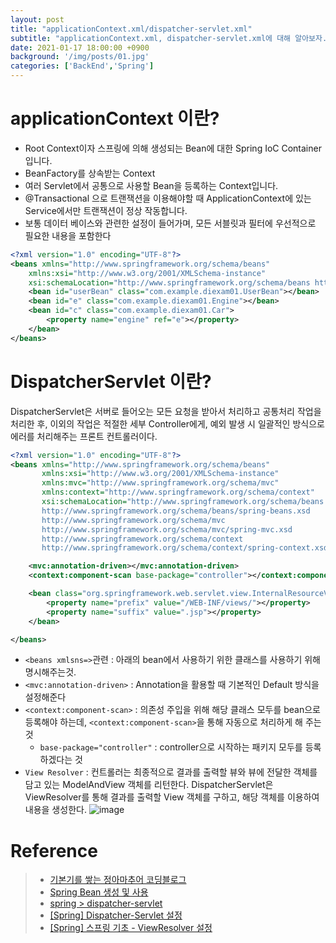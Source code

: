 ```yaml
---
layout: post
title: "applicationContext.xml/dispatcher-servlet.xml"
subtitle: "applicationContext.xml, dispatcher-servlet.xml에 대해 알아보자."
date: 2021-01-17 18:00:00 +0900
background: '/img/posts/01.jpg'
categories: ['BackEnd','Spring']
---
```

# applicationContext 이란?
- Root Context이자 스프링에 의해 생성되는 Bean에 대한 Spring IoC Container입니다.
- BeanFactory를 상속받는 Context
- 여러 Servlet에서 공통으로 사용할 Bean을 등록하는 Context입니다.
- @Transactional 으로 트랜잭션을 이용해야할 때 ApplicationContext에 있는 Service에서만 트랜잭션이 정상 작동합니다.
- 보통 데이터 베이스와 관련한 설정이 들어가며, 모든 서블릿과 필터에 우선적으로 필요한 내용을 포함한다

~~~~xml
<?xml version="1.0" encoding="UTF-8"?>
<beans xmlns="http://www.springframework.org/schema/beans"
	xmlns:xsi="http://www.w3.org/2001/XMLSchema-instance"
	xsi:schemaLocation="http://www.springframework.org/schema/beans http://www.springframework.org/schema/beans/spring-beans.xsd">
	<bean id="userBean" class="com.example.diexam01.UserBean"></bean>
	<bean id="e" class="com.example.diexam01.Engine"></bean>
	<bean id="c" class="com.example.diexam01.Car">
		<property name="engine" ref="e"></property>
	</bean>
</beans>
~~~~

# DispatcherServlet 이란?
DispatcherServlet은 서버로 들어오는 모든 요청을 받아서 처리하고 공통처리 작업을 처리한 후, 이외의 작업은 적절한 세부 Controller에게, 예외 발생 시 일괄적인 방식으로 에러를 처리해주는 프론트 컨트롤러이다.

~~~~xml
<?xml version="1.0" encoding="UTF-8"?>
<beans xmlns="http://www.springframework.org/schema/beans"
       xmlns:xsi="http://www.w3.org/2001/XMLSchema-instance"
       xmlns:mvc="http://www.springframework.org/schema/mvc"
       xmlns:context="http://www.springframework.org/schema/context"
       xsi:schemaLocation="http://www.springframework.org/schema/beans
       http://www.springframework.org/schema/beans/spring-beans.xsd
       http://www.springframework.org/schema/mvc
       http://www.springframework.org/schema/mvc/spring-mvc.xsd
       http://www.springframework.org/schema/context
       http://www.springframework.org/schema/context/spring-context.xsd" >

    <mvc:annotation-driven></mvc:annotation-driven>
    <context:component-scan base-package="controller"></context:component-scan>

    <bean class="org.springframework.web.servlet.view.InternalResourceViewResolver">
        <property name="prefix" value="/WEB-INF/views/"></property>
        <property name="suffix" value=".jsp"></property>
    </bean>

</beans>
~~~~

- `<beans xmlsns=>`관련 : 아래의 bean에서 사용하기 위한 클래스를 사용하기 위해 명시해주는것.
- `<mvc:annotation-driven>` : Annotation을 활용할 때 기본적인 Default 방식을 설정해준다
- `<context:component-scan>` : 의존성 주입을 위해 해당 클래스 모두를 bean으로 등록해야 하는데, `<context:component-scan>`을 통해 자동으로 처리하게 해 주는 것
    - `base-package="controller"` : controller으로 시작하는 패키지 모두를 등록하겠다는 것
- `View Resolver` : 컨트롤러는 최종적으로 결과를 출력할 뷰와 뷰에 전달한 객체를 담고 있는 ModelAndView 객체를 리턴한다. DispatcherServlet은 ViewResolver를 통해 결과를 출력할 View 객체를 구하고, 해당 객체를 이용하여 내용을 생성한다.
![image](https://user-images.githubusercontent.com/46861704/104835273-e2766900-58e8-11eb-936d-e0cf166d6c26.png)


# Reference
> - [기본기를 쌓는 정아마추어 코딩블로그](https://jeong-pro.tistory.com/222)
> - [Spring Bean 생성 및 사용](https://lazymankook.tistory.com/67)
> - [spring > dispatcher-servlet](http://www.incodom.kr/spring/dispatcher-servlet)
> - [[Spring] Dispatcher-Servlet 설정](https://mangkyu.tistory.com/13)
> - [[Spring] 스프링 기초 - ViewResolver 설정](https://themach.tistory.com/107)